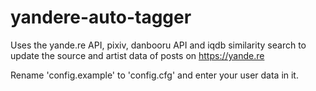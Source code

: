 yandere-auto-tagger
===================

Uses the yande.re API, pixiv, danbooru API and iqdb similarity search to update the source and artist data of posts on https://yande.re

Rename 'config.example' to 'config.cfg' and enter your user data in it.

